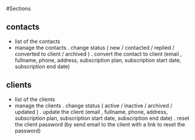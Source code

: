 #Sections 

## contacts
 - list of the contacts
 - manage the contacts
  . change status ( new / contacted / replied / converted to client / archived )
  . convert the contact to client (email , fullname, phone, address, subscription plan, subscription start date, subscription end date)

## clients
 - list of the clients
 - manage the clients
  . change status ( active / inactive / archived / updated )
  . update the client (email , fullname, phone, address, subscription plan, subscription start date, subscription end date)
  . reset the client password (by send email to the client with a link to reset the password)
